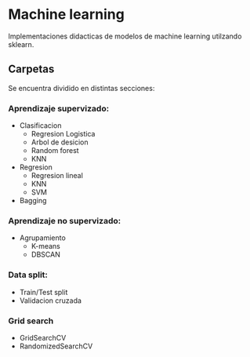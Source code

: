 # Machine learning
Implementaciones didacticas de modelos de machine learning utilzando sklearn.

## Carpetas
Se encuentra dividido en distintas secciones:
### Aprendizaje supervizado:
   - Clasificacion
        - Regresion Logistica  
        - Arbol de desicion
        - Random forest
        - KNN
   - Regresion
        - Regresion lineal
        - KNN
        - SVM
   - Bagging
### Aprendizaje no supervizado:
   - Agrupamiento
       - K-means
       - DBSCAN

### Data split:
   - Train/Test split
   - Validacion cruzada
### Grid search
   - GridSearchCV
   - RandomizedSearchCV
